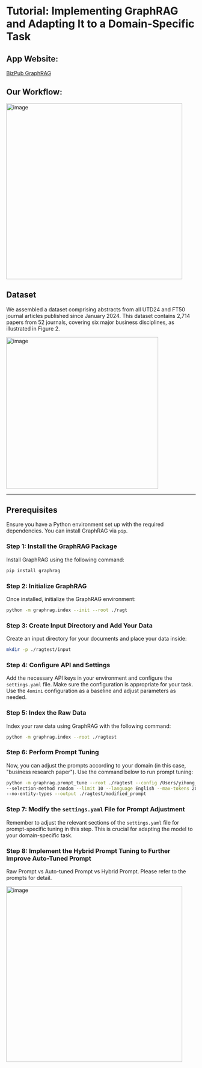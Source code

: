 # Tutorial: Implementing GraphRAG and Adapting It to a Domain-Specific Task

## App Website: 
[BizPub GraphRAG](https://huggingface.co/spaces/ericyhchen/bizpub_graphrag)

## Our Workflow:

<img width="468" alt="image" src="https://github.com/user-attachments/assets/5d2c9800-5344-4b20-bc52-a9a5ac0d3120">

## Dataset

We assembled a dataset comprising abstracts from all UTD24 and FT50 journal articles published since January 2024. This dataset contains 2,714 papers from 52 journals, covering six major business disciplines, as illustrated in Figure 2.

<img width="404" alt="image" src="https://github.com/user-attachments/assets/c2e0838d-10c2-42cc-84e2-b7554ecc53e1">


---

## Prerequisites

Ensure you have a Python environment set up with the required dependencies. You can install GraphRAG via `pip`.

### Step 1: Install the GraphRAG Package

Install GraphRAG using the following command:

```bash
pip install graphrag
```

### Step 2: Initialize GraphRAG

Once installed, initialize the GraphRAG environment:

```bash
python -m graphrag.index --init --root ./ragt
```

### Step 3: Create Input Directory and Add Your Data

Create an input directory for your documents and place your data inside:

```bash
mkdir -p ./ragtest/input
```

### Step 4: Configure API and Settings

Add the necessary API keys in your environment and configure the `settings.yaml` file. Make sure the configuration is appropriate for your task. Use the `4omini` configuration as a baseline and adjust parameters as needed.

### Step 5: Index the Raw Data

Index your raw data using GraphRAG with the following command:

```bash
python -m graphrag.index --root ./ragtest
```

### Step 6: Perform Prompt Tuning

Now, you can adjust the prompts according to your domain (in this case, "business research paper"). Use the command below to run prompt tuning:

```bash
python -m graphrag.prompt_tune --root ./ragtest --config /Users/yihong_eric_chen/24S_Research/graphrag/ragtest/settings.yaml --domain "business research paper" \
--selection-method random --limit 10 --language English --max-tokens 2048 --chunk-size 256 --min-examples-required 3 \
--no-entity-types --output ./ragtest/modified_prompt
```

### Step 7: Modify the `settings.yaml` File for Prompt Adjustment

Remember to adjust the relevant sections of the `settings.yaml` file for prompt-specific tuning in this step. This is crucial for adapting the model to your domain-specific task.

### Step 8: Implement the Hybrid Prompt Tuning to Further Improve Auto-Tuned Prompt

Raw Prompt vs Auto-tuned Prompt vs Hybrid Prompt. Please refer to the prompts for detail.

<img width="468" alt="image" src="https://github.com/user-attachments/assets/6438fc70-b2cc-4834-9e09-579c8e5e0e44">
